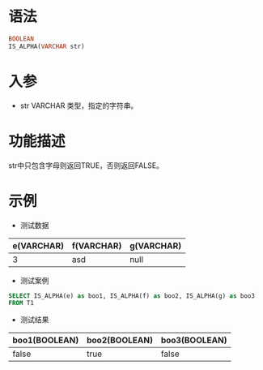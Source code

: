 # 语法

```sql
BOOLEAN
IS_ALPHA(VARCHAR str)
```

# 入参

- str VARCHAR 类型，指定的字符串。

# 功能描述

str中只包含字母则返回TRUE，否则返回FALSE。

# 示例

- 测试数据

| e(VARCHAR) | f(VARCHAR) | g(VARCHAR) |
|------------|------------|------------|
| 3          | asd        | null       |

- 测试案例

```sql
SELECT IS_ALPHA(e) as boo1, IS_ALPHA(f) as boo2, IS_ALPHA(g) as boo3
FROM T1
```

- 测试结果

| boo1(BOOLEAN) | boo2(BOOLEAN) | boo3(BOOLEAN) |
|---------------|---------------|---------------|
| false         | true          | false         |

